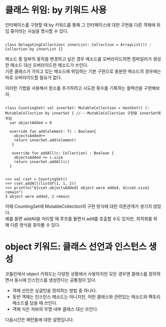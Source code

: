 # 클래스 위임: by 키워드 사용

인터페이스를 구현할 때 by 키워드를 통해 그 인터페이스에 대한 구현을 다른 객체에 위임 중이라는 사실을 명시할 수 있다.

<pre><code>
class DelegatingCollection<T>( innerList: Collection<T> = ArrayList<T>()) : Collection<T> by innerList {}
</code></pre>

메소드 중 일부의 동작을 변경하고 싶은 경우 메소드를 오버라이드하면 컴파일러가 생성한 메소드 대신 오버라이드한 메소드가 쓰인다.   
기존 클래스가 가지고 있는 메소드에 위임하는 기본 구현으로 충분한 메소드의 경우에는 따로 오버라이드할 필요가 없다.   

이러한 기법을 사용해서 원소를 추가하려고 시도한 횟수를 기록하는 컬렉션을 구현해보자.

<pre><code>
class CountingSet<T>( val innerSet: MutableCollection<T> = HashSet<T>() ): MutableCollection<T> by innerSet { //---MutableCollection 구현을 innerSet에 위임
  var objectAdded = 0
  
  override fun add(element: T) : Boolean{
    objectsAdded++
    return innerSet.add(element)
   }
   
   override fun addAll(c: Collection<T>) : Boolean {
    objectsAdded += c.size
    return innerSet.addAll(c)
  }
  
  
>>> val cset = CountingSet<Int>()
>>> cset.addAll(listOf(1, 1, 2))
>>> println("${cset.objectsAdded} object were added, ${csat.size} remain")
3 object were added, 2 remain
</code></pre>

이때 CountingSet에 MutableCollection의 구현 방식에 대한 의존관계가 생기지 않았다.   
예를 들면 addAll을 처리할 때 루프를 돌면서 add를 호출할 수도 있지만, 최적화를 위해 다른 방식을 찾아볼 수 있다.

# object 키워드: 클래스 선언과 인스턴스 생성

코틀린에서 object 키워드는 다양한 상황에서 사용하지만 모든 경우엔 클래스를 정의하면서 동시에 인스턴스를 생성한다는 공통점이 있다.

- 객체 선언은 싱글턴을 정의하는 방법 중 하나다.
- 동반 객체는 인스턴스 메소드는 아니지만, 어떤 클래스와 관련있는 메소드와 팩토리 메소드를 담을 때 쓰인다.
- 객체 식은 자바의 무명 내부 클래스 대신 쓰인다.

다음시간은 패턴들에 대한 설명입니다.
